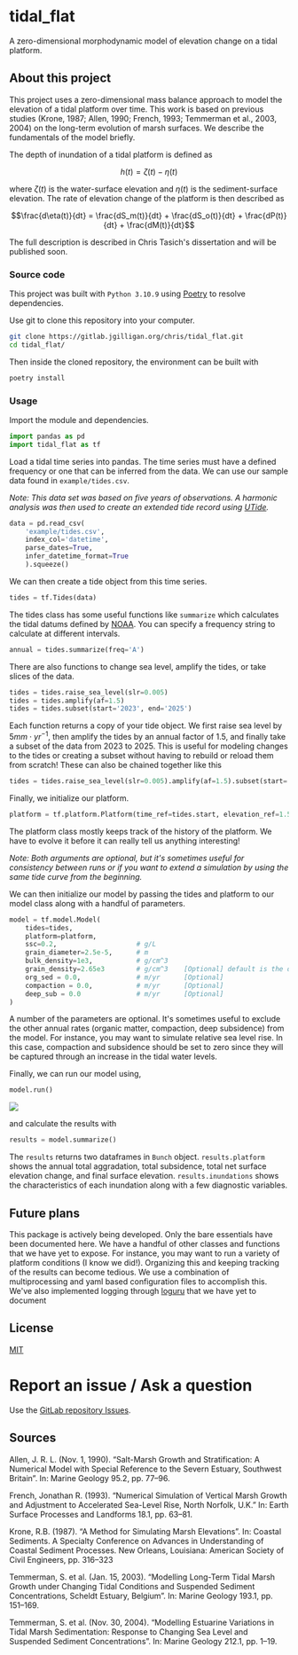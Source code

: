 # tidal_flat

A zero-dimensional morphodynamic model of elevation change on a tidal platform.

## About this project

This project uses a zero-dimensional mass balance approach to model the elevation of a tidal platform over time. This work is based on previous studies (Krone, 1987; Allen, 1990; French, 1993; Temmerman et al., 2003, 2004) on the long-term evolution of marsh surfaces. We describe the fundamentals of the model briefly.

The depth of inundation of a tidal platform is defined as

```math
h(t) = \zeta(t) - \eta(t)
```

where $`\zeta(t)`$ is the water-surface elevation and $`\eta(t)`$ is the sediment-surface elevation. The rate of elevation change of the platform is then described as

```math
\frac{d\eta(t)}{dt} = \frac{dS_m(t)}{dt} + \frac{dS_o(t)}{dt} + \frac{dP(t)}{dt} + \frac{dM(t)}{dt}
```

The full description is described in Chris Tasich's dissertation and will be published soon.

### Source code

This project was built with `Python 3.10.9` using [Poetry](https://python-poetry.org/) to resolve dependencies.

Use git to clone this repository into your computer.

```sh
git clone https://gitlab.jgilligan.org/chris/tidal_flat.git
cd tidal_flat/
```

Then inside the cloned repository, the environment can be built with

```sh
poetry install
```

### Usage

Import the module and dependencies.

```python
import pandas as pd
import tidal_flat as tf
```

Load a tidal time series into pandas. The time series must have a defined frequency or one that can be inferred from the data. We can use our sample data found in `example/tides.csv`.

*Note: This data set was based on five years of observations. A harmonic analysis was then used to create an extended tide record using [UTide](https://github.com/wesleybowman/UTide).*

```python
data = pd.read_csv(
    'example/tides.csv',
    index_col='datetime',
    parse_dates=True,
    infer_datetime_format=True
    ).squeeze()
```

We can then create a tide object from this time series.

```python
tides = tf.Tides(data)
```

The tides class has some useful functions like `summarize` which calculates the tidal datums defined by [NOAA](https://tidesandcurrents.noaa.gov/datum_options.html). You can specify a frequency string to calculate at different intervals.

```python
annual = tides.summarize(freq='A')
```

There are also functions to change sea level, amplify the tides, or take slices of the data.

```python
tides = tides.raise_sea_level(slr=0.005)
tides = tides.amplify(af=1.5)
tides = tides.subset(start='2023', end='2025')
```

Each function returns a copy of your tide object. We first raise sea level by $`5 mm \cdot yr^{-1}`$, then amplify the tides by an annual factor of $`1.5`$, and finally take a subset of the data from 2023 to 2025. This is useful for modeling changes to the tides or creating a subset without having to rebuild or reload them from scratch! These can also be chained together like this

```python
tides = tides.raise_sea_level(slr=0.005).amplify(af=1.5).subset(start='2023', end='2025')
```

Finally, we initialize our platform.

```python
platform = tf.platform.Platform(time_ref=tides.start, elevation_ref=1.5)
```

The platform class mostly keeps track of the history of the platform. We have to evolve it before it can really tell us anything interesting!

*Note: Both arguments are optional, but it's sometimes useful for consistency between runs or if you want to extend a simulation by using the same tide curve from the beginning.*

We can then initialize our model by passing the tides and platform to our model class along with a handful of parameters.

```python
model = tf.model.Model(
    tides=tides,
    platform=platform,
    ssc=0.2,                    # g/L
    grain_diameter=2.5e-5,      # m
    bulk_density=1e3,           # g/cm^3
    grain_density=2.65e3        # g/cm^3    [Optional] default is the density of a quartz grain
    org_sed = 0.0,              # m/yr      [Optional]
    compaction = 0.0,           # m/yr      [Optional]
    deep_sub = 0.0              # m/yr      [Optional]
)
```
A number of the parameters are optional. It's sometimes useful to exclude the other annual rates (organic matter, compaction, deep subsidence) from the model. For instance, you may want to simulate relative sea level rise. In this case, compaction and subsidence should be set to zero since they will be captured through an increase in the tidal water levels.

Finally, we can run our model using,

```python
model.run()
```
![](images/simulation.gif)

and calculate the results with

```python
results = model.summarize()
```

The `results` returns two dataframes in `Bunch` object. `results.platform` shows the annual total aggradation, total subsidence, total net surface elevation change, and final surface elevation. `results.inundations` shows the characteristics of each inundation along with a few diagnostic variables.

## Future plans

This package is actively being developed. Only the bare essentials have been documented here. We have a handful of other classes and functions that we have yet to expose. For instance, you may want to run a variety of platform conditions (I know we did!). Organizing this and keeping tracking of the results can become tedious. We use a combination of multiprocessing and yaml based configuration files to accomplish this. We've also implemented logging through [loguru](https://github.com/Delgan/loguru) that we have yet to document

## License

[MIT](LICENSE)


# Report an issue / Ask a question
Use the [GitLab repository Issues](https://gitlab.jgilligan.org/chris/tidal_flat/-/issues).

## Sources

Allen, J. R. L. (Nov. 1, 1990). “Salt-Marsh Growth and Stratification: A Numerical Model with Special Reference to the Severn Estuary, Southwest Britain”. In: Marine Geology 95.2, pp. 77–96.

French, Jonathan R. (1993). “Numerical Simulation of Vertical Marsh Growth and Adjustment to Accelerated Sea-Level Rise, North Norfolk, U.K.” In: Earth Surface Processes and Landforms 18.1, pp. 63–81.

Krone, R.B. (1987). “A Method for Simulating Marsh Elevations”. In: Coastal Sediments. A Specialty Conference on Advances in Understanding of Coastal Sediment Processes. New Orleans, Louisiana: American Society of Civil Engineers, pp. 316–323

Temmerman, S. et al. (Jan. 15, 2003). “Modelling Long-Term Tidal Marsh Growth under Changing Tidal Conditions and Suspended Sediment Concentrations, Scheldt Estuary, Belgium”. In: Marine Geology 193.1, pp. 151–169.

Temmerman, S. et al. (Nov. 30, 2004). “Modelling Estuarine Variations in Tidal Marsh Sedimentation: Response to Changing Sea Level and Suspended Sediment Concentrations”. In: Marine Geology 212.1, pp. 1–19.
